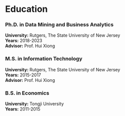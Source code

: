 # Education

### Ph.D. in Data Mining and Business Analytics

**University:** Rutgers, The State University of New Jersey  
**Years:** 2018-2023  
**Advisor:** Prof. Hui Xiong

### M.S. in Information Technology

**University:** Rutgers, The State University of New Jersey  
**Years:** 2015-2017  
**Advisor:** Prof. Hui Xiong

### B.S. in Economics

**University:** Tongji University  
**Years:** 2011-2015